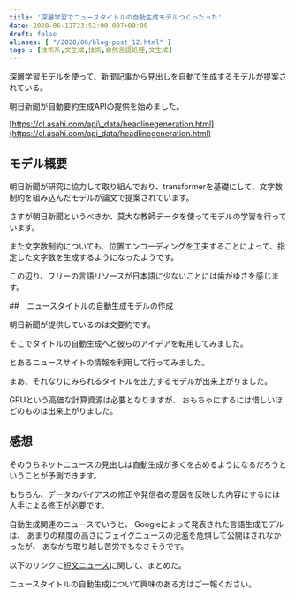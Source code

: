```yaml
---
title: '深層学習でニュースタイトルの自動生成モデルつくったった'
date: 2020-06-12T23:52:00.007+09:00
draft: false
aliases: [ "/2020/06/blog-post_12.html" ]
tags : [技術系,文生成,技術,自然言語処理,文生成]
---
```



深層学習モデルを使って、新聞記事から見出しを自動で生成するモデルが提案されている。

朝日新聞が自動要約生成APIの提供を始めました。

[https://cl.asahi.com/api\_data/headlinegeneration.html](https://cl.asahi.com/api_data/headlinegeneration.html)

## モデル概要[](#モデル概要 "モデル概要")

朝日新聞が研究に協力して取り組んでおり、transformerを基礎にして、文字数制約を組み込んだモデルが論文で提案されています。

さすが朝日新聞というべきか、莫大な教師データを使ってモデルの学習を行っています。

また文字数制約についても、位置エンコーディングを工夫することによって、指定した文字数を生成するようになったようです。

この辺り、フリーの言語リソースが日本語に少ないことには歯がゆさを感じます。

##　ニュースタイトルの自動生成モデルの作成

朝日新聞が提供しているのは文要約です。

そこでタイトルの自動生成へと彼らのアイデアを転用してみました。

とあるニュースサイトの情報を利用して行ってみました。

まあ、それなりにみられるタイトルを出力するモデルが出来上がりました。

GPUという高価な計算資源は必要となりますが、 おもちゃにするには惜しいほどのものは出来上がりました。

## 感想[](#感想 "感想")


そのうちネットニュースの見出しは自動生成が多くを占めるようになるだろうということが予測できます。

もちろん、データのバイアスの修正や発信者の意図を反映した内容にするには人手による修正が必要です。

自動生成関連のニュースでいうと、 Googleによって発表された言語生成モデルは、 あまりの精度の高さにフェイクニュースの氾濫を危惧して公開はされなかったが、 あながち取り越し苦労でもなさそうです。

以下のリンクに[短文ニュース](https://www.subcul-science.com/2020/06/ai.html)に関して、まとめた。

ニュースタイトルの自動生成について興味のある方はご一報ください。